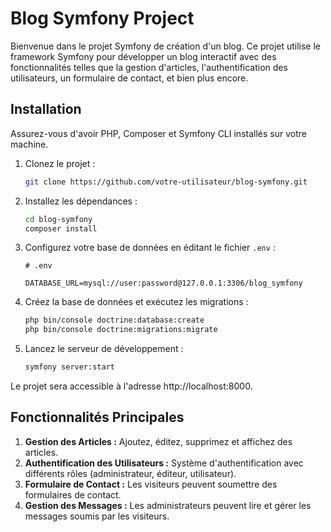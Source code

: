 # Blog Symfony Project

Bienvenue dans le projet Symfony de création d'un blog. Ce projet utilise le framework Symfony pour développer un blog interactif avec des fonctionnalités telles que la gestion d'articles, l'authentification des utilisateurs, un formulaire de contact, et bien plus encore.

## Installation

Assurez-vous d'avoir PHP, Composer et Symfony CLI installés sur votre machine.

1. Clonez le projet :

    ```bash
    git clone https://github.com/votre-utilisateur/blog-symfony.git
    ```

2. Installez les dépendances :

    ```bash
    cd blog-symfony
    composer install
    ```

3. Configurez votre base de données en éditant le fichier `.env` :

    ```env
    # .env

    DATABASE_URL=mysql://user:password@127.0.0.1:3306/blog_symfony
    ```

4. Créez la base de données et exécutez les migrations :

    ```bash
    php bin/console doctrine:database:create
    php bin/console doctrine:migrations:migrate
    ```

5. Lancez le serveur de développement :

    ```bash
    symfony server:start
    ```

Le projet sera accessible à l'adresse http://localhost:8000.

## Fonctionnalités Principales

1. **Gestion des Articles :** Ajoutez, éditez, supprimez et affichez des articles.
2. **Authentification des Utilisateurs :** Système d'authentification avec différents rôles (administrateur, éditeur, utilisateur).
3. **Formulaire de Contact :** Les visiteurs peuvent soumettre des formulaires de contact.
4. **Gestion des Messages :** Les administrateurs peuvent lire et gérer les messages soumis par les visiteurs.

